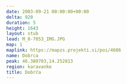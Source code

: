 ```yaml
---
date: 2003-09-21 00:00:00+00:00
delta: 920
duration: 5
height: 1643
layout: stub
lead: M_0-7053_IMG.JPG
map: 1
maplink: https://mapzs.projekti.si/poi/4686
name: Dobrca
peak: 46.380703,14.252813
region: karavanke
title: Dobrča
---
```

